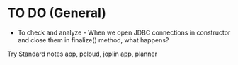 # TO DO (General)

- To check and analyze - When we open JDBC connections in constructor and close them in finalize() method, what happens?

Try Standard notes app, pcloud, joplin app, planner